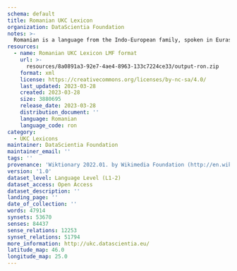 ```yaml
---
schema: default
title: Romanian UKC Lexicon
organization: DataScientia Foundation
notes: >-
  Romanian is a language from the Indo-European family, spoken in Eurasia. The UKC Lexicon of Romanian is represented as a lexico-semantic network. It consists of words, word senses, synsets, as well as sense-level and synset-level relationships.
resources:
  - name: Romanian UKC Lexicon LMF format
    url: >-
      resources/8a0891a3-92e7-4ae4-8963-133c7224ce33/output-ron.zip
    format: xml
    license: https://creativecommons.org/licenses/by-nc-sa/4.0/
    last_updated: 2023-03-28
    created: 2023-03-28
    size: 3880695
    release_date: 2023-03-28
    distribution_document: ''
    language: Romanian
    language_code: ron
category:
  - UKC Lexicons
maintainer: DataScientia Foundation
maintainer_email: ''
tags: ''
provenance: 'Wiktionary 2022.01. by Wikimedia Foundation (http://en.wiktionary.org); CogNet 2.1 by Khuyagbaatar Batsuren, National University of Mongolia (http://cognet.ukc.disi.unitn.it); KinDiv: Kinship Diversity 1.0 by Temuulen Khishigsuren (http://ukc.disi.unitn.it/index.php/kinship/); UniMet: Universal Metonymy 1.0 by Temuulen Khishigsuren and Gábor Bella (http://ukc.disi.unitn.it/index.php/metonymy/); MorphyNet 2.0 by Gábor Bella and Khuyagbaatar Batsuren (http://ukc.disi.unitn.it/index.php/morphynet/); Antonymy 1.0 by Gábor Bella (http://ukc.datascientia.eu); NorthEuraLex 0.9 by Johannes Dellert and Gerhard Jäger, Eberhard Karls Universität Tübingen (http://northeuralex.org/); Open Multilingual Wordnet 1.4 by Francis Bond, Division of Linguistics and Multilingual Studies, Nanyang Technological University (http://compling.hss.ntu.edu.sg/omw/); Romanian Wordnet  by Romanian Academy Research Institute for Artificial Intelligence “Mihai Drăgănescu” (https://www.racai.ro/tools/text/rowordnet/); Princeton WordNet 2.1 by Princeton University (https://wordnet.princeton.edu)'
version: '1.0'
dataset_level: Language Level (L1-2)
dataset_access: Open Access
dataset_description: ''
landing_page: ''
date_of_collection: ''
words: 47914
synsets: 53670
senses: 84437
sense_relations: 12253
synset_relations: 51794
more_information: http://ukc.datascientia.eu/
latitude_map: 46.0
longitude_map: 25.0
---
```

